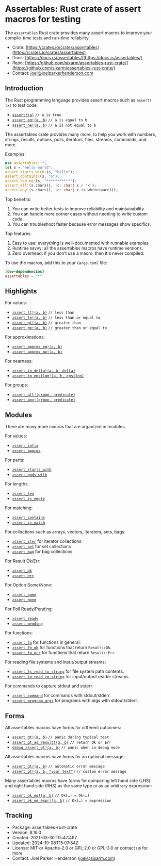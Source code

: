 # Assertables: Rust crate of assert macros for testing

The `assertables` Rust crate provides many assert macros to improve your
compile-time tests and run-time reliability.

* Crate: [https://crates.io/crates/assertables](https://crates.io/crates/assertables)
* Docs: [https://docs.rs/assertables/](https://docs.rs/assertables/)
* Repo: [https://github.com/sixarm/assertables-rust-crate/](https://github.com/sixarm/assertables-rust-crate/)
* Contact: [joel@joelparkerhenderson.com](mailto:joel@joelparkerhenderson.com)


## Introduction

The Rust programming language provides assert macros such as `assert!(x)` to test code.

* [`assert!(a)`](https://doc.rust-lang.org/std/macro.assert.html) `// a is true`
* [`assert_eq!(a, b)`](https://doc.rust-lang.org/std/macro.assert_eq.html) `// a is equal to b`
* [`assert_ne!(a, b)`](https://doc.rust-lang.org/std/macro.assert_ne.html) `// a is not equal to b`

The assertables crate provides many more, to help you work with numbers,
strings, results, options, polls, iterators, files, streams, commands, and more. 

Examples:

```rust
use assertables::*;
let s = "hello world";
assert_starts_with!(s, "hello");
assert_contains!(s, "o");
assert_len_eq!(s, "***********");
assert_all!(s.chars(), |c: char| c < 'x');
assert_any!(s.chars(), |c: char| c.is_whitespace());
```

Top benefits:

1. You can write better tests to improve reliability and maintainability.
2. You can handle more corner cases without needing to write custom code.
3. You can troubleshoot faster because error messages show specifics.

Top features:

1. Easy to use: everything is well-documented with runnable examples.
2. Runtime savvy: all the assertables macros have runtime versions.
3. Zero overhead: if you don't use a macro, then it's never compiled.

To use the macros, add this to your `Cargo.toml` file:

```toml
[dev-dependencies]
assertables = "*"
```

## Highlights

For values:

* [`assert_lt!(a, b)`](https://docs.rs/assertables/8.16.0/assertables/macro.assert_lt.html) `// less than`
* [`assert_le!(a, b)`](https://docs.rs/assertables/8.16.0/assertables/macro.assert_le.html) `// less than or equal to`
* [`assert_gt!(a, b)`](https://docs.rs/assertables/8.16.0/assertables/macro.assert_gt.html) `// greater than`
* [`assert_ge!(a, b)`](https://docs.rs/assertables/8.16.0/assertables/macro.assert_ge.html) `// greater than or equal to`

For approximations:

* [`assert_approx_eq!(a, b)`](https://docs.rs/assertables/8.16.0/assertables/macro.assert_approx_eq.html)
* [`assert_approx_ne!(a, b)`](https://docs.rs/assertables/8.16.0/assertables/macro.assert_approx_ne.html)

For nearness:

* [`assert_in_delta!(a, b, delta)`](https://docs.rs/assertables/8.16.0/assertables/macro.assert_in_delta.html)
* [`assert_in_epsilon!(a, b, epsilon)`](https://docs.rs/assertables/8.16.0/assertables/macro.assert_in_epsilon.html)

For groups:

* [`assert_all!(group, predicate)`](https://docs.rs/assertables/8.16.0/assertables/macro.assert_all.html)
* [`assert_any!(group, predicate)`](https://docs.rs/assertables/8.16.0/assertables/macro.assert_any.html)


## Modules

There are many more macros that are organized in modules.

For values:

* [`assert_infix`](https://docs.rs/assertables/8.16.0/assertables/assert_infix)
* [`assert_approx`](https://docs.rs/assertables/8.16.0/assertables/assert_approx)

For parts:

* [`assert_starts_with`](https://docs.rs/assertables/8.16.0/assertables/assert_starts_with)
* [`assert_ends_with`](https://docs.rs/assertables/8.16.0/assertables/assert_ends_with)

For lengths:

* [`assert_len`](https://docs.rs/assertables/8.16.0/assertables/assert_len)
* [`assert_is_empty`](https://docs.rs/assertables/8.16.0/assertables/assert_is_empty)

For matching:

* [`assert_contains`](https://docs.rs/assertables/8.16.0/assertables/assert_contains)
* [`assert_is_match`](https://docs.rs/assertables/8.16.0/assertables/assert_is_match)

For collections such as arrays, vectors, iterators, sets, bags:

* [`assert_iter`](https://docs.rs/assertables/8.16.0/assertables/assert_iter) for iterator collections
* [`assert_set`](https://docs.rs/assertables/8.16.0/assertables/assert_set) for set collections
* [`assert_bag`](https://docs.rs/assertables/8.16.0/assertables/assert_bag) for bag collections

For Result Ok/Err:

* [`assert_ok`](module@crate::assert_ok)
* [`assert_err`](module@crate::assert_err)
  
For Option Some/None:

* [`assert_some`](module@crate::assert_some)
* [`assert_none`](module@crate::assert_none)

For Poll Ready/Pending:

* [`assert_ready`](module@crate::assert_ready)
* [`assert_pending`](module@crate::assert_pending)

For functions:

* [`assert_fn`](https://docs.rs/assertables/8.16.0/assertables/assert_fn) for functions in general.
* [`assert_fn_ok`](https://docs.rs/assertables/8.16.0/assertables/assert_fn_ok) for functions that return `Result::Ok`.
* [`assert_fn_err`](https://docs.rs/assertables/8.16.0/assertables/assert_fn_err) for functions that return `Result::Err`.

For reading file systems and input/output streams:

* [`assert_fs_read_to_string`](https://docs.rs/assertables/8.16.0/assertables/assert_fs_read_to_string) for file system path contents.
* [`assert_io_read_to_string`](https://docs.rs/assertables/8.16.0/assertables/assert_io_read_to_string) for input/output reader streams.

For commands to capture stdout and stderr:

* [`assert_command`](https://docs.rs/assertables/8.16.0/assertables/assert_command) for commands with stdout/stderr.
* [`assert_program_args`](https://docs.rs/assertables/8.16.0/assertables/assert_program_args) for programs with args with stdout/stderr.


## Forms

All assertables macros have forms for different outcomes:

* [`assert_gt!(a, b)`](https://docs.rs/assertables/8.16.0/assertables/macro.assert_gt.html) `// panic during typical test`
* [`assert_gt_as_result!(a, b)`](https://docs.rs/assertables/8.16.0/assertables/macro.assert_gt_as_result.html) `// return Ok or Err`
* [`debug_assert_gt!(a, b)`](https://docs.rs/assertables/8.16.0/assertables/macro.debug_assert_gt.html) `// panic when in debug mode`

All assertables macros have forms for an optional message:

* [`assert_gt!(a, b)`](https://docs.rs/assertables/8.16.0/assertables/macro.assert_gt.html) `// automatic error message`
* [`assert_gt!(a, b, "your text")`](https://docs.rs/assertables/8.16.0/assertables/macro.assert_gt.html) `// custom error message`

Many assertables macros have forms for comparing left hand side (LHS) and right hand side (RHS) as the same type or as an arbitrary expression:

* [`assert_ok_eq!(a, b)`](https://docs.rs/assertables/8.16.0/assertables/macro.assert_ok_eq.html) `// Ok(…) = Ok(…)`
* [`assert_ok_eq_expr!(a, b)`](https://docs.rs/assertables/8.16.0/assertables/macro.assert_ok_eq_expr.html) `// Ok(…) = expression`


## Tracking

* Package: assertables-rust-crate
* Version: 8.16.0
* Created: 2021-03-30T15:47:49Z
* Updated: 2024-10-08T15:07:34Z
* License: MIT or Apache-2.0 or GPL-2.0 or GPL-3.0 or contact us for more
* Contact: Joel Parker Henderson (joel@sixarm.com)
